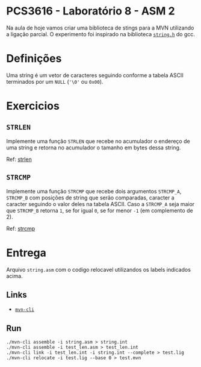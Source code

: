 # PCS3616 - Laboratório 8 - ASM 2

Na aula de hoje vamos criar uma biblioteca de stings para a MVN utilizando a ligação parcial.
O experimento foi inspirado na biblioteca [`string.h`](https://cplusplus.com/reference/cstring/) do gcc.

# Definições
Uma string é um vetor de caracteres seguindo conforme a tabela ASCII terminados 
por um `NULL` (`'\0'` ou `0x00`).

# Exercicios

## `STRLEN`
Implemente uma função `STRLEN` que recebe no acumulador o endereço de uma string 
e retorna no acumulador o tamanho em bytes dessa string.

Ref: [strlen](https://cplusplus.com/reference/cstring/strlen/)

## `STRCMP`
Implemente uma função `STRCMP` que recebe dois argumentos `STRCMP_A`, `STRCMP_B`
com posições de string que serão comparadas, caracter a caracter seguindo o 
valor deles na tabela ASCII. Caso a `STRCMP_A` seja maior que `STRCMP_B` retorna
`1`, se for igual `0`, se for menor `-1` (em complemento de 2).

Ref: [strcmp](https://cplusplus.com/reference/cstring/strcmp/)

# Entrega
Arquivo `string.asm` com o codigo relocavel utilizandos os labels indicados 
acima.

## Links
- [`mvn-cli`](https://github.com/PCS3616/mvn-rs)

## Run
```
./mvn-cli assemble -i string.asm > string.int
./mvn-cli assemble -i test_len.asm > test_len.int
./mvn-cli link -i test_len.int -i string.int --complete > test.lig
./mvn-cli relocate -i test.lig --base 0 > test.mvn
```
